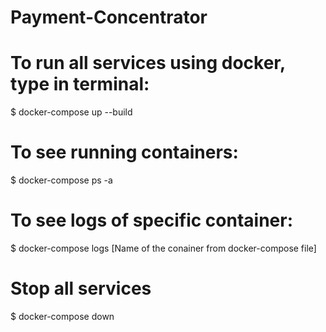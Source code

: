 # Payment-Concentrator

# To run all services using docker, type in terminal:
$ docker-compose up --build

# To see running containers:
$ docker-compose ps -a

# To see logs of specific container:
$ docker-compose logs [Name of the conainer from docker-compose file]

# Stop all services
$ docker-compose down

